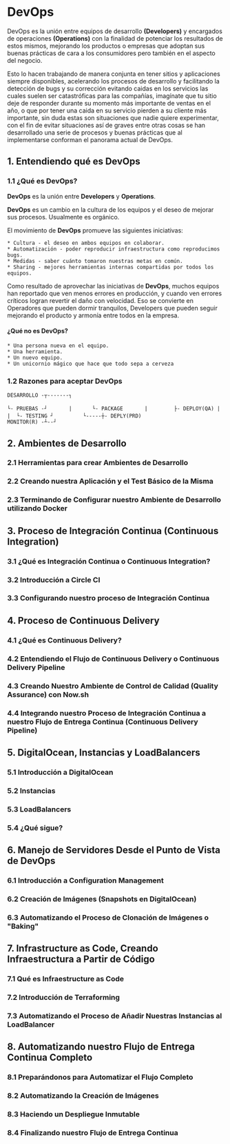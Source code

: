 # DevOps #

DevOps es la unión entre equipos de desarrollo **(Developers)** y encargados de operaciones **(Operations)** con la finalidad de potenciar los resultados de estos mismos, mejorando los productos o empresas que adoptan sus buenas prácticas de cara a los consumidores pero también en el aspecto del negocio.

Esto lo hacen trabajando de manera conjunta en tener sitios y aplicaciones siempre disponibles, acelerando los procesos de desarrollo y facilitando la detección de bugs y su corrección evitando caidas en los servicios las cuales suelen ser catastróficas para las compañías, imagínate que tu sitio deje de responder durante su momento más importante de ventas en el año, o que por tener una caida en su servicio pierden a su cliente más importante, sin duda estas son situaciones que nadie quiere experimentar, con el fin de evitar situaciones así de graves entre otras cosas se han desarrollado una serie de procesos y buenas prácticas que al implementarse conforman el panorama actual de DevOps.


## 1. Entendiendo qué es DevOps ##
### 1.1 ¿Qué es DevOps? ###
**DevOps** es la unión entre **Developers** y **Operations**.

**DevOps** es un cambio en la cultura de los equipos y el deseo de mejorar sus procesos. Usualmente es orgánico.

El movimiento de **DevOps** promueve las siguientes iniciativas:

	* Cultura - el deseo en ambos equipos en colaborar.
	* Automatización - poder reproducir infraestructura como reproducimos bugs.
	* Medidas - saber cuánto tomaron nuestras metas en común.
	* Sharing - mejores herramientas internas compartidas por todos los equipos.

Como resultado de aprovechar las iniciativas de **DevOps**, muchos equipos han reportado que ven menos errores en producción, y cuando ven errores críticos logran revertir el daño con velocidad. Eso se convierte en Operadores que pueden dormir tranquilos, Developers que pueden seguir mejorando el producto y armonía entre todos en la empresa.
	

#### ¿Qué no es DevOps? ####

	* Una persona nueva en el equipo.
	* Una herramienta.
	* Un nuevo equipo.
	* Un unicornio mágico que hace que todo sepa a cerveza

### 1.2 Razones para aceptar DevOps ###

`DESARROLLO -┬-------┐    `

`└- PRUEBAS -┘       |    `
`   └- PACKAGE       |    `
`      ├- DEPLOY(QA) |    `
`      |  └- TESTING ┘    `
`      └-----┼- DEPLY(PRD)` 	
`MONITOR(R) -┴--┘         `

## 2. Ambientes de Desarrollo ##
### 2.1 Herramientas para crear Ambientes de Desarrollo ###
### 2.2 Creando nuestra Aplicación y el Test Básico de la Misma  ###
### 2.3 Terminando de Configurar nuestro Ambiente de Desarrollo utilizando Docker ###

## 3. Proceso de Integración Continua (Continuous Integration) ##
### 3.1 ¿Qué es Integración Continua o Continuous Integration? ###
### 3.2  Introducción a Circle CI ###
### 3.3  Configurando nuestro proceso de Integración Continua ###

## 4. Proceso de Continuous Delivery ##
### 4.1 ¿Qué es Continuous Delivery? ###
### 4.2 Entendiendo el Flujo de Continuous Delivery o Continuous Delivery Pipeline ###
### 4.3 Creando  Nuestro Ambiente de Control de Calidad (Quality Assurance) con Now.sh ###
### 4.4 Integrando nuestro Proceso de Integración Continua a nuestro Flujo de Entrega Continua (Continuous Delivery Pipeline) ###

## 5. DigitalOcean, Instancias y LoadBalancers ##
### 5.1 Introducción a DigitalOcean ###
### 5.2 Instancias ###
### 5.3 LoadBalancers ###
### 5.4 ¿Qué sigue? ###

## 6. Manejo de Servidores Desde el Punto de Vista de DevOps ##
### 6.1 Introducción a Configuration Management ###
### 6.2 Creación de Imágenes (Snapshots en DigitalOcean) ###
### 6.3 Automatizando el Proceso de Clonación de Imágenes o "Baking" ###

## 7. Infrastructure as Code, Creando Infraestructura a Partir de Código ##
### 7.1 Qué es Infraestructure as Code ### 
### 7.2 Introducción de Terraforming ###
### 7.3 Automatizando el Proceso de Añadir Nuestras Instancias al LoadBalancer ###

## 8. Automatizando nuestro Flujo de Entrega Continua Completo ##
### 8.1 Preparándonos para Automatizar el Flujo Completo  ###
### 8.2 Automatizando la Creación de Imágenes ###
### 8.3 Haciendo un Despliegue Inmutable ###
### 8.4 Finalizando nuestro Flujo de Entrega Continua ###
 
